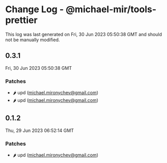 # Change Log - @michael-mir/tools-prettier

This log was last generated on Fri, 30 Jun 2023 05:50:38 GMT and should not be manually modified.

<!-- Start content -->

## 0.3.1

Fri, 30 Jun 2023 05:50:38 GMT

### Patches

- :hot_pepper: upd (michael.mironychev@gmail.com)
- :hot_pepper: upd (michael.mironychev@gmail.com)

## 0.1.2

Thu, 29 Jun 2023 06:52:14 GMT

### Patches

- :hot_pepper: upd (michael.mironychev@gmail.com)
